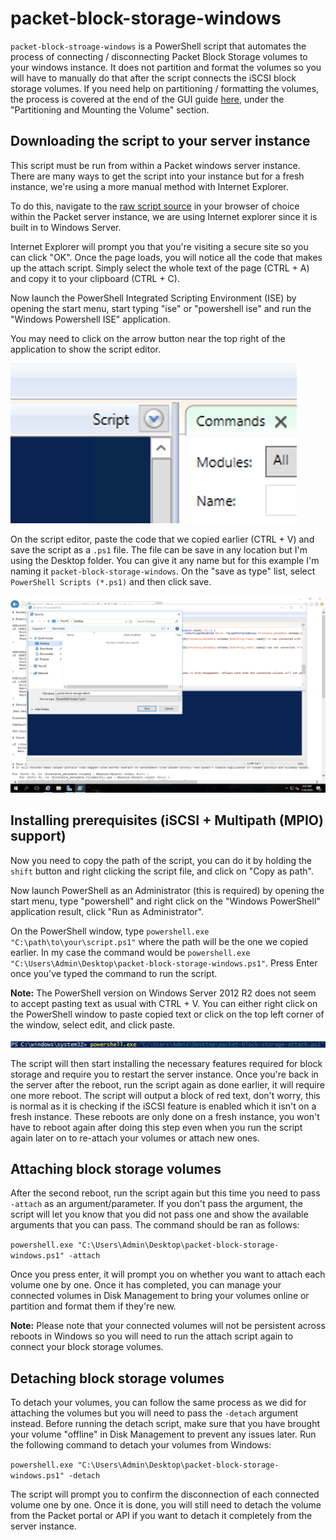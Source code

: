 # packet-block-storage-windows

`packet-block-stroage-windows` is a PowerShell script that automates the process of connecting / disconnecting Packet Block Storage volumes to your windows instance. It does not partition and format the volumes so you will have to manually do that after the script connects the iSCSI block storage volumes. If you need help on partitioning / formatting the volumes, the process is covered at the end of the GUI guide [here](https://www.packet.com/resources/guides/elastic-block-storage-windows-server/), under the "Partitioning and Mounting the Volume" section. 

## Downloading the script to your server instance

This script must be run from within a Packet windows server instance. There are many ways to get the script into your instance but for a fresh instance, we're using a more manual method with Internet Explorer.

To do this, navigate to the [raw script source](https://raw.githubusercontent.com/enkelprifti98/packet-block-storage-windows/master/packet-block-storage-windows.ps1) in your browser of choice within the Packet server instance, we are using Internet explorer since it is built in to Windows Server.

Internet Explorer will prompt you that you're visiting a secure site so you can click "OK". Once the page loads, you will notice all the code that makes up the attach script. Simply select the whole text of the page (CTRL + A) and copy it to your clipboard (CTRL + C).

Now launch the PowerShell Integrated Scripting Environment (ISE) by opening the start menu, start typing "ise" or "powershell ise" and run the "Windows Powershell ISE" application.

You may need to click on the arrow button near the top right of the application to show the script editor.

![script-editor-button](/images/script-editor-button.png)

On the script editor, paste the code that we copied earlier (CTRL + V) and save the script as a `.ps1` file. The file can be save in any location but I'm using the Desktop folder. You can give it any name but for this example I'm naming it `packet-block-storage-windows`. On the "save as type" list, select `PowerShell Scripts (*.ps1)` and then click save.

![download-script](/images/download-script.png)

## Installing prerequisites (iSCSI + Multipath (MPIO) support)

Now you need to copy the path of the script, you can do it by holding the `shift` button and right clicking the script file, and click on "Copy as path".

Now launch PowerShell as an Administrator (this is required) by opening the start menu, type "powershell" and right click on the "Windows PowerShell" application result, click "Run as Administrator".

On the PowerShell window, type `powershell.exe "C:\path\to\your\script.ps1"` where the path will be the one we copied earlier. In my case the command would be `powershell.exe "C:\Users\Admin\Desktop\packet-block-storage-windows.ps1"`. Press Enter once you've typed the command to run the script.

**Note:** The PowerShell version on Windows Server 2012 R2 does not seem to accept pasting text as usual with CTRL + V. You can either right click on the PowerShell window to paste copied text or click on the top left corner of the window, select edit, and click paste.

![run-script](/images/run-script.png)

The script will then start installing the necessary features required for block storage and require you to restart the server instance. Once you're back in the server after the reboot, run the script again as done earlier, it will require one more reboot. The script will output a block of red text, don't worry, this is normal as it is checking if the iSCSI feature is enabled which it isn't on a fresh instance. These reboots are only done on a fresh instance, you won't have to reboot again after doing this step even when you run the script again later on to re-attach your volumes or attach new ones.

## Attaching block storage volumes

After the second reboot, run the script again but this time you need to pass `-attach` as an argument/parameter. If you don't pass the argument, the script will let you know that you did not pass one and show the available arguments that you can pass. The command should be ran as follows:

`powershell.exe "C:\Users\Admin\Desktop\packet-block-storage-windows.ps1" -attach`

Once you press enter, it will prompt you on whether you want to attach each volume one by one. Once it has completed, you can manage your connected volumes in Disk Management to bring your volumes online or partition and format them if they're new.

**Note:** Please note that your connected volumes will not be persistent across reboots in Windows so you will need to run the attach script again to connect your block storage volumes.

## Detaching block storage volumes

To detach your volumes, you can follow the same process as we did for attaching the volumes but you will need to pass the `-detach` argument instead. Before running the detach script, make sure that you have brought your volume "offline" in Disk Management to prevent any issues later. Run the following command to detach your volumes from Windows:

`powershell.exe "C:\Users\Admin\Desktop\packet-block-storage-windows.ps1" -detach`

The script will prompt you to confirm the disconnection of each connected volume one by one. Once it is done, you will still need to detach the volume from the Packet portal or API if you want to detach it completely from the server instance.

